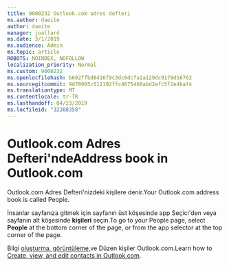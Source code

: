 ```yaml
---
title: 9000232 Outlook.com adres defteri
ms.author: daeite
author: daeite
manager: joallard
ms.date: 3/1/2019
ms.audience: Admin
ms.topic: article
ROBOTS: NOINDEX, NOFOLLOW
localization_priority: Normal
ms.custom: 9000232
ms.openlocfilehash: b602ffbd8416f9c3dc6dcfa1a129dc9179d16762
ms.sourcegitcommit: 9d78905c512192ffc4675468abd2efc5f2e4baf4
ms.translationtype: MT
ms.contentlocale: tr-TR
ms.lasthandoff: 04/23/2019
ms.locfileid: "32388358"
---
```

# <a name="address-book-in-outlookcom"></a><span data-ttu-id="ab33b-102">Outlook.com Adres Defteri'nde</span><span class="sxs-lookup"><span data-stu-id="ab33b-102">Address book in Outlook.com</span></span>

<span data-ttu-id="ab33b-103">Outlook.com Adres Defteri'nizdeki kişilere denir.</span><span class="sxs-lookup"><span data-stu-id="ab33b-103">Your Outlook.com address book is called People.</span></span>

<span data-ttu-id="ab33b-104">İnsanlar sayfanıza gitmek için sayfanın üst köşesinde app Seçici'den veya sayfanın alt köşesinde **kişileri** seçin.</span><span class="sxs-lookup"><span data-stu-id="ab33b-104">To go to your People page, select **People** at the bottom corner of the page, or from the app selector at the top corner of the page.</span></span>

<span data-ttu-id="ab33b-105">Bilgi [oluşturma, görüntüleme,](https://support.office.com/article/5b909158-036e-4820-92f7-2a27f57b9f01)ve Düzen kişiler Outlook.com.</span><span class="sxs-lookup"><span data-stu-id="ab33b-105">Learn how to [Create, view, and edit contacts in Outlook.com](https://support.office.com/article/5b909158-036e-4820-92f7-2a27f57b9f01).</span></span>